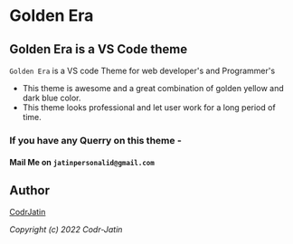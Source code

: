 # Golden Era
## Golden Era is a VS Code theme 
`Golden Era` is a VS code Theme for web developer's and Programmer's

* This theme is awesome and a great combination of golden yellow and dark blue color.
* This theme looks professional and let user work for a long period of time.

### If you have any Querry on this theme -
#### Mail Me on `jatinpersonalid@gmail.com`

## Author
[CodrJatin](https://github.com/Codr-J)


*Copyright (c) 2022 Codr-Jatin*
